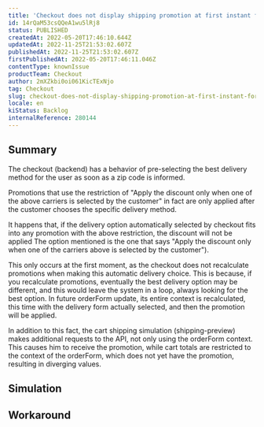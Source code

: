 ```yaml
---
title: 'Checkout does not display shipping promotion at first instant for specific condition'
id: 14rQaM53csQQeA1wu5lRj8
status: PUBLISHED
createdAt: 2022-05-20T17:46:10.644Z
updatedAt: 2022-11-25T21:53:02.607Z
publishedAt: 2022-11-25T21:53:02.607Z
firstPublishedAt: 2022-05-20T17:46:11.046Z
contentType: knownIssue
productTeam: Checkout
author: 2mXZkbi0oi061KicTExNjo
tag: Checkout
slug: checkout-does-not-display-shipping-promotion-at-first-instant-for-specific-condition
locale: en
kiStatus: Backlog
internalReference: 280144
---
```


## Summary


The checkout (backend) has a behavior of pre-selecting the best delivery method for the user as soon as a zip code is informed.

Promotions that use the restriction of "Apply the discount only when one of the above carriers is selected by the customer" in fact are only applied after the customer chooses the specific delivery method.

It happens that, if the delivery option automatically selected by checkout fits into any promotion with the above restriction, the discount will not be applied The option mentioned is the one that says "Apply the discount only when one of the carriers above is selected by the customer").

This only occurs at the first moment, as the checkout does not recalculate promotions when making this automatic delivery choice. This is because, if you recalculate promotions, eventually the best delivery option may be different, and this would leave the system in a loop, always looking for the best option. In future orderForm update, its entire context is recalculated, this time with the delivery form actually selected, and then the promotion will be applied.

In addition to this fact, the cart shipping simulation (shipping-preview) makes additional requests to the API, not only using the orderForm context. This causes him to receive the promotion, while cart totals are restricted to the context of the orderForm, which does not yet have the promotion, resulting in diverging values.



## Simulation



## Workaround



